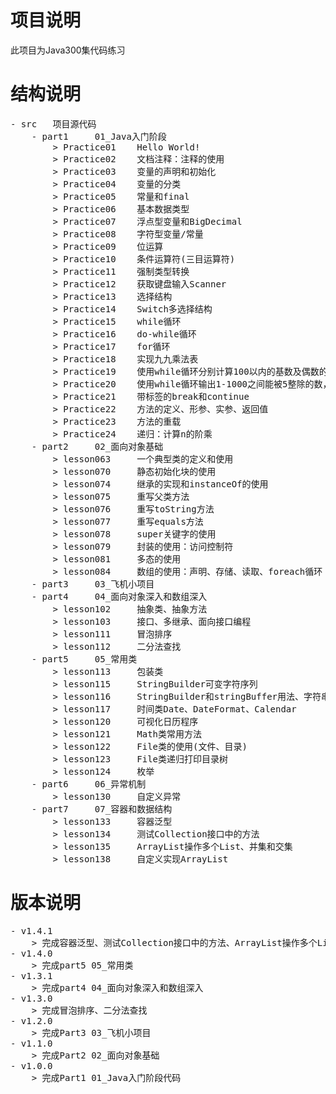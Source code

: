 <h1>项目说明</h1>

此项目为Java300集代码练习

<h1>结构说明</h1>
<pre>
- src   项目源代码
    - part1     01_Java入门阶段
        > Practice01    Hello World!
        > Practice02    文档注释：注释的使用
        > Practice03    变量的声明和初始化
        > Practice04    变量的分类
        > Practice05    常量和final
        > Practice06    基本数据类型
        > Practice07    浮点型变量和BigDecimal
        > Practice08    字符型变量/常量
        > Practice09    位运算
        > Practice10    条件运算符(三目运算符)
        > Practice11    强制类型转换
        > Practice12    获取键盘输入Scanner
        > Practice13    选择结构
        > Practice14    Switch多选择结构
        > Practice15    while循环
        > Practice16    do-while循环
        > Practice17    for循环
        > Practice18    实现九九乘法表
        > Practice19    使用while循环分别计算100以内的基数及偶数的和
        > Practice20    使用while循环输出1-1000之间能被5整除的数，且每行输出5个
        > Practice21    带标签的break和continue
        > Practice22    方法的定义、形参、实参、返回值
        > Practice23    方法的重载
        > Practice24    递归：计算n的阶乘
    - part2     02_面向对象基础
        > lesson063     一个典型类的定义和使用
        > lesson070     静态初始化块的使用
        > lesson074     继承的实现和instanceOf的使用
        > lesson075     重写父类方法
        > lesson076     重写toString方法
        > lesson077     重写equals方法
        > lesson078     super关键字的使用
        > lesson079     封装的使用：访问控制符
        > lesson081     多态的使用
        > lesson084     数组的使用：声明、存储、读取、foreach循环
    - part3     03_飞机小项目
    - part4     04_面向对象深入和数组深入
        > lesson102     抽象类、抽象方法
        > lesson103     接口、多继承、面向接口编程
        > lesson111     冒泡排序
        > lesson112     二分法查找  
    - part5     05_常用类
        > lesson113     包装类
        > lesson115     StringBuilder可变字符序列
        > lesson116     StringBuilder和stringBuffer用法、字符串拼接的推荐方式
        > lesson117     时间类Date、DateFormat、Calendar
        > lesson120     可视化日历程序
        > lesson121     Math类常用方法
        > lesson122     File类的使用(文件、目录)
        > lesson123     File类递归打印目录树
        > lesson124     枚举
    - part6     06_异常机制
        > lesson130     自定义异常
    - part7     07_容器和数据结构
        > lesson133     容器泛型
        > lesson134     测试Collection接口中的方法
        > lesson135     ArrayList操作多个List、并集和交集
        > lesson138     自定义实现ArrayList
</pre>

<h1>版本说明</h1>
<pre>
- v1.4.1
    > 完成容器泛型、测试Collection接口中的方法、ArrayList操作多个List、并集和交集
- v1.4.0
    > 完成part5 05_常用类
- v1.3.1
    > 完成part4 04_面向对象深入和数组深入
- v1.3.0
    > 完成冒泡排序、二分法查找
- v1.2.0
    > 完成Part3 03_飞机小项目
- v1.1.0
    > 完成Part2 02_面向对象基础
- v1.0.0
    > 完成Part1 01_Java入门阶段代码
</pre>